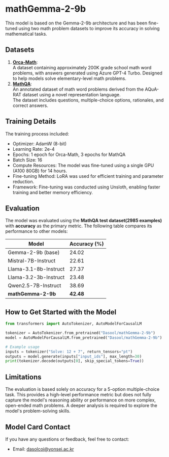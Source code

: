 # mathGemma-2-9b
This model is based on the Gemma-2-9b architecture and has been fine-tuned using two math problem datasets to improve its accuracy in solving mathematical tasks.

## Datasets

1. **[Orca-Math](https://huggingface.co/datasets/microsoft/orca-math-word-problems-200k)**:  
   A dataset containing approximately 200K grade school math word problems, with answers generated using Azure GPT-4 Turbo.
   Designed to help models solve elementary-level math problems. 
2. **[MathQA](https://math-qa.github.io/)**:  
   An annotated dataset of math word problems derived from the AQuA-RAT dataset using a novel representation language.  
   The dataset includes questions, multiple-choice options, rationales, and correct answers.
   
## Training Details

The training process included:
- Optimizer: AdamW (8-bit)
- Learning Rate: 2e-4
- Epochs: 1 epoch for Orca-Math, 3 epochs for MathQA
- Batch Size: 16
- Compute Resources: The model was fine-tuned using a single GPU (A100 80GB) for 14 hours.
- Fine-tuning Method: LoRA was used for efficient training and parameter reduction.
- Framework: Fine-tuning was conducted using Unsloth, enabling faster training and better memory efficiency.

## Evaluation
The model was evaluated using the **MathQA test dataset(2985 examples)** with **accuracy** as the primary metric. The following table compares its performance to other models:

| Model                | Accuracy (%)  |
|----------------------|---------------|
| Gemma-2-9b (base)    | 24.02       |
| Mistral-7B-Instruct   | 22.61       |
| Llama-3.1-8b-Instruct | 27.37      |
| Llama-3.2-3b-Instruct | 23.48      |
| Qwen2.5-7B-Instruct  | 38.69         |
| **mathGemma-2-9b**  | **42.48**    |


## How to Get Started with the Model

```python
from transformers import AutoTokenizer, AutoModelForCausalLM

tokenizer = AutoTokenizer.from_pretrained("Dasool/mathGemma-2-9b")
model = AutoModelForCausalLM.from_pretrained("Dasool/mathGemma-2-9b")

# Example usage
inputs = tokenizer("Solve: 12 + 7", return_tensors="pt")
outputs = model.generate(inputs["input_ids"], max_length=30)
print(tokenizer.decode(outputs[0], skip_special_tokens=True))
```

## Limitations

The evaluation is based solely on accuracy for a 5-option multiple-choice task. This provides a high-level performance metric but does not fully capture the model's reasoning ability or performance on more complex, open-ended math problems. A deeper analysis is required to explore the model's problem-solving skills.


##  Model Card Contact

If you have any questions or feedback, feel free to contact:
- Email: dasolcoi@yonsei.ac.kr
